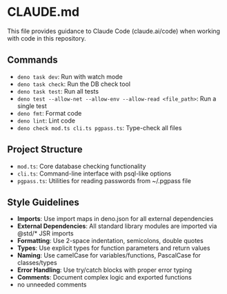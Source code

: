 # CLAUDE.md

This file provides guidance to Claude Code (claude.ai/code) when working with
code in this repository.

## Commands

- `deno task dev`: Run with watch mode
- `deno task check`: Run the DB check tool
- `deno task test`: Run all tests
- `deno test --allow-net --allow-env --allow-read <file_path>`: Run a single
  test
- `deno fmt`: Format code
- `deno lint`: Lint code
- `deno check mod.ts cli.ts pgpass.ts`: Type-check all files

## Project Structure

- `mod.ts`: Core database checking functionality
- `cli.ts`: Command-line interface with psql-like options
- `pgpass.ts`: Utilities for reading passwords from ~/.pgpass file

## Style Guidelines

- **Imports**: Use import maps in deno.json for all external dependencies
- **External Dependencies**: All standard library modules are imported via
  @std/* JSR imports
- **Formatting**: Use 2-space indentation, semicolons, double quotes
- **Types**: Use explicit types for function parameters and return values
- **Naming**: Use camelCase for variables/functions, PascalCase for
  classes/types
- **Error Handling**: Use try/catch blocks with proper error typing
- **Comments**: Document complex logic and exported functions
- no unneeded comments
